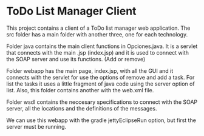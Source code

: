 # ToDo List Manager Client
This project contains a client of a ToDo list manager web application. 
The src folder has a main folder with another three, one for each technology.

Folder java contains the main client functions in Opciones.java. 
It is a servlet that connects with the main .jsp (index.jsp) and it is used
to connect with the SOAP server and use its functions. (Add or remove)

Folder webapp has the main page, index.jsp, with all the GUI and it
connects with the servlet for use the options of remove and add a task. For list
the tasks it uses a little fragment of java code using the server option of list.
Also, this folder contains another with the web.xml file.

Folder wsdl contains the neccesary specifications to connect with the SOAP server, 
all the locations and the definitions of the messages.

We can use this webapp with the gradle jettyEclipseRun option, but first the server
must be running.